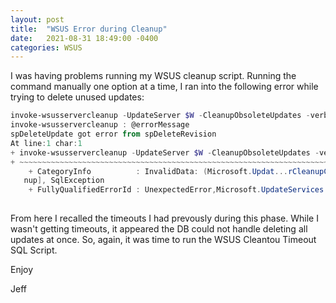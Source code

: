 ```yaml
---
layout: post
title:  "WSUS Error during Cleanup"
date:   2021-08-31 18:49:00 -0400
categories: WSUS 
---
```


I was having problems running my WSUS cleanup script.  Running the command manually one option at a time, I ran into the following error while trying to delete unused updates:

``` powershell
invoke-wsusservercleanup -UpdateServer $W -CleanupObsoleteUpdates -verbose
invoke-wsusservercleanup : @errorMessage
spDeleteUpdate got error from spDeleteRevision
At line:1 char:1
+ invoke-wsusservercleanup -UpdateServer $W -CleanupObsoleteUpdates -ve ...
+ ~~~~~~~~~~~~~~~~~~~~~~~~~~~~~~~~~~~~~~~~~~~~~~~~~~~~~~~~~~~~~~~~~~~~~
    + CategoryInfo          : InvalidData: (Microsoft.Updat...rCleanupCommand:InvokeWsusServerCleanupCommand) [Invoke-WsusServerClea 
   nup], SqlException
    + FullyQualifiedErrorId : UnexpectedError,Microsoft.UpdateServices.Commands.InvokeWsusServerCleanupCommand
 
```
From here I recalled the timeouts I had prevously during this phase.  While I wasn't getting timeouts, it appeared the DB could not handle deleting all updates at once.  So, again, it was time to run the WSUS Cleantou Timeout SQL Script.

Enjoy

Jeff